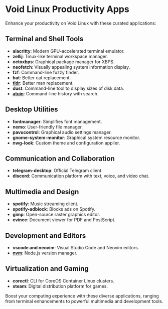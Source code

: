 # Void Linux Productivity Apps

Enhance your productivity on Void Linux with these curated applications:

## Terminal and Shell Tools
- **alacritty**: Modern GPU-accelerated terminal emulator.
- **zellij**: Tmux-like terminal workspace manager.
- **octoxbps**: Graphical package manager for XBPS.
- **neofetch**: Visually appealing system information display.
- **fzf**: Command-line fuzzy finder.
- **bat**: Better cat replacement.
- [**tldr**](https://tldr.sh/#installation): Better man replacement.
- **dust**: Command-line tool to display sizes of disk data.
- [**atuin**](https://docs.atuin.sh/guide/installation/): Command-line history with search.

## Desktop Utilities
- **fontmanager**: Simplifies font management.
- **nemo**: User-friendly file manager.
- **pavucontrol**: Graphical audio settings manager.
- **gnome-system-monitor**: Graphical system resource monitor.
- **nwg-look**: Custom theme and configuration applier.

## Communication and Collaboration
- **telegram-desktop**: Official Telegram client.
- **discord**: Communication platform with text, voice, and video chat.

## Multimedia and Design
- **spotify**: Music streaming client.
- **spotify-adblock**: Blocks ads on Spotify.
- **gimp**: Open-source raster graphics editor.
- **evince**: Document viewer for PDF and PostScript.

## Development and Editors
- **vscode and neovim**: Visual Studio Code and Neovim editors.
- [**nvm**](https://github.com/nvm-sh/nvm): Node.js version manager.

## Virtualization and Gaming
- **corectl**: CLI for CoreOS Container Linux clusters.
- **steam**: Digital distribution platform for games.

Boost your computing experience with these diverse applications, ranging from terminal enhancements to powerful multimedia and development tools.

